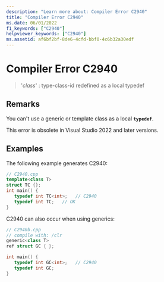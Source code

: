 ```yaml
---
description: "Learn more about: Compiler Error C2940"
title: "Compiler Error C2940"
ms.date: 06/01/2022
f1_keywords: ["C2940"]
helpviewer_keywords: ["C2940"]
ms.assetid: af6bf2bf-8de6-4cfd-bbf0-4c6b32a30edf
---
```

# Compiler Error C2940

> '*class*' : type-class-id redefined as a local typedef

## Remarks

You can't use a generic or template class as a local **`typedef`**.

This error is obsolete in Visual Studio 2022 and later versions.

## Examples

The following example generates C2940:

```cpp
// C2940.cpp
template<class T>
struct TC {};
int main() {
   typedef int TC<int>;   // C2940
   typedef int TC;   // OK
}
```

C2940 can also occur when using generics:

```cpp
// C2940b.cpp
// compile with: /clr
generic<class T>
ref struct GC { };

int main() {
   typedef int GC<int>;   // C2940
   typedef int GC;
}
```
